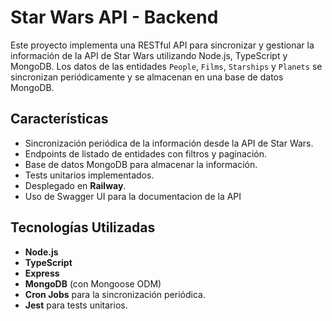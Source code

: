 # Star Wars API - Backend

Este proyecto implementa una RESTful API para sincronizar y gestionar la información de la API de Star Wars utilizando Node.js, TypeScript y MongoDB. Los datos de las entidades `People`, `Films`, `Starships` y `Planets` se sincronizan periódicamente y se almacenan en una base de datos MongoDB.

## Características

- Sincronización periódica de la información desde la API de Star Wars.
- Endpoints de listado de entidades con filtros y paginación.
- Base de datos MongoDB para almacenar la información.
- Tests unitarios implementados.
- Desplegado en **Railway**.
- Uso de Swagger UI para la documentacion de la API

## Tecnologías Utilizadas

- **Node.js**
- **TypeScript**
- **Express**
- **MongoDB** (con Mongoose ODM)
- **Cron Jobs** para la sincronización periódica.
- **Jest** para tests unitarios.



